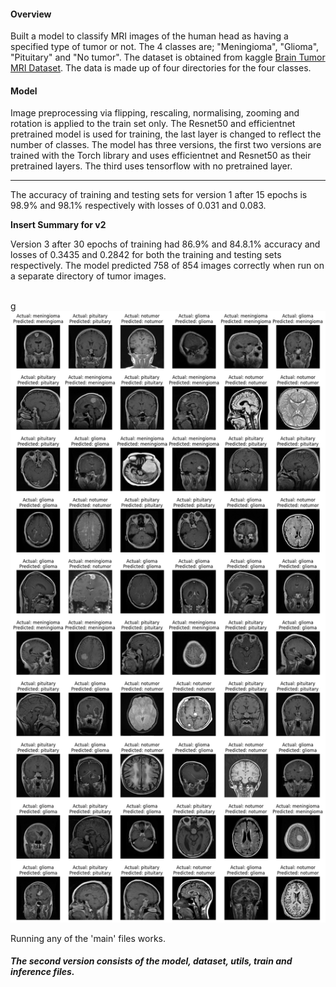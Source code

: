 #### Overview

Built a model to classify MRI images of the human head as having a specified type of tumor or not. The 4 classes are; "Meningioma", "Glioma", "Pituitary" and "No tumor". The dataset is obtained from kaggle [Brain Tumor MRI Dataset](https://www.kaggle.com/datasets/masoudnickparvar/brain-tumor-mri-dataset). The data is made up of four directories for the four classes.


#### Model

Image preprocessing via flipping, rescaling, normalising, zooming and rotation is applied to the train set only. The Resnet50 and efficientnet pretrained model is used for training, the last layer is changed to reflect the number of classes.
The model has three versions, the first two versions are trained with the Torch library and uses efficientnet and Resnet50 as their pretrained layers. The third uses tensorflow with no pretrained layer.

------------------------------------------------------------------------------------------------------------------------------------------------------------------------------------------------------------------------------------------

The accuracy of training and testing sets for version 1 after 15 epochs is 98.9% and 98.1% respectively with losses of 0.031 and 0.083.


**Insert Summary for v2**

Version 3 after 30 epochs of training had 86.9% and 84.8.1% accuracy and losses of 0.3435 and 0.2842 for both the training and testing sets respectively.
The model predicted 758 of 854 images correctly when run on a separate directory of tumor images.


<br>
g
<br>

<picture>
 <source media="(prefers-color-scheme: dark)" srcset="output.png">
 <source media="(prefers-color-scheme: light)" srcset="output.png">
 <img alt="Image showing the predicted labels and actual labels of 50 MRI images" src="output.png">
</picture>


Running any of the 'main' files works.
##### The second version consists of the model, dataset, utils, train and inference files.
